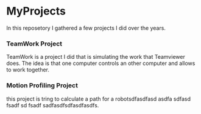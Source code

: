 # MyProjects

In this reposetory I gathered a few projects I did over the years.

### TeamWork Project
TeamWork is a project I did that is simulating the work that Teamviewer does.
The idea is that one computer controls an other computer and allows to work together.

### Motion Profiling Project
this project is tring to calculate a path for a robotsdfasdfasd asdfa sdfasd fsadf
sd fsadf
sadfasdfsdfasdfasdfs.
